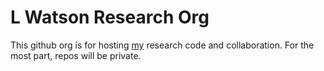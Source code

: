 # L Watson Research Org

This github org is for hosting [my](https://watson.vc) research code and collaboration. For the most part, repos will be private.
